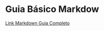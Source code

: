 # Guia Básico Markdow





[Link Markdown Guia Completo](https://docs.pipz.com/central-de-ajuda/learning-center/guia-basico-de-markdown#open)


